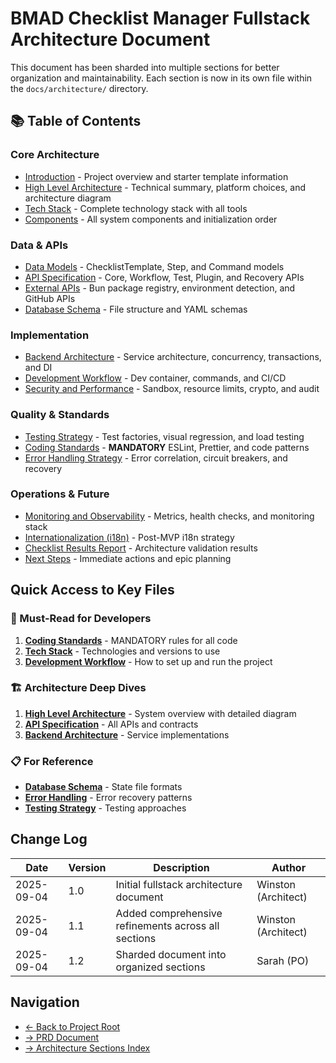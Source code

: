 # BMAD Checklist Manager Fullstack Architecture Document

This document has been sharded into multiple sections for better organization and maintainability. Each section is now in its own file within the `docs/architecture/` directory.

## 📚 Table of Contents

### Core Architecture

- [Introduction](./architecture/introduction.md) - Project overview and starter template information
- [High Level Architecture](./architecture/high-level-architecture.md) - Technical summary, platform choices, and architecture diagram
- [Tech Stack](./architecture/tech-stack-enhanced-with-all-tools.md) - Complete technology stack with all tools
- [Components](./architecture/components-complete-with-all-components.md) - All system components and initialization order

### Data & APIs

- [Data Models](./architecture/data-models-with-multi-script-support.md) - ChecklistTemplate, Step, and Command models
- [API Specification](./architecture/api-specification-complete-with-all-refinements.md) - Core, Workflow, Test, Plugin, and Recovery APIs
- [External APIs](./architecture/external-apis-updated-with-bun.md) - Bun package registry, environment detection, and GitHub APIs
- [Database Schema](./architecture/database-schema-complete-with-all-enhancements.md) - File structure and YAML schemas

### Implementation

- [Backend Architecture](./architecture/backend-architecture-complete-with-all-services.md) - Service architecture, concurrency, transactions, and DI
- [Development Workflow](./architecture/development-workflow-enhanced-with-all-improvements.md) - Dev container, commands, and CI/CD
- [Security and Performance](./architecture/security-and-performance-complete-implementation.md) - Sandbox, resource limits, crypto, and audit

### Quality & Standards

- [Testing Strategy](./architecture/testing-strategy-complete-with-all-testing-utilities.md) - Test factories, visual regression, and load testing
- [Coding Standards](./architecture/coding-standards-complete-with-all-standards.md) - **MANDATORY** ESLint, Prettier, and code patterns
- [Error Handling Strategy](./architecture/error-handling-strategy-complete-with-all-patterns.md) - Error correlation, circuit breakers, and recovery

### Operations & Future

- [Monitoring and Observability](./architecture/monitoring-and-observability.md) - Metrics, health checks, and monitoring stack
- [Internationalization (i18n)](./architecture/internationalization-i18n-considerations.md) - Post-MVP i18n strategy
- [Checklist Results Report](./architecture/checklist-results-report.md) - Architecture validation results
- [Next Steps](./architecture/next-steps.md) - Immediate actions and epic planning

## Quick Access to Key Files

### 🎯 Must-Read for Developers

1. **[Coding Standards](./architecture/coding-standards-complete-with-all-standards.md)** - MANDATORY rules for all code
2. **[Tech Stack](./architecture/tech-stack-enhanced-with-all-tools.md)** - Technologies and versions to use
3. **[Development Workflow](./architecture/development-workflow-enhanced-with-all-improvements.md)** - How to set up and run the project

### 🏗️ Architecture Deep Dives

1. **[High Level Architecture](./architecture/high-level-architecture.md)** - System overview with detailed diagram
2. **[API Specification](./architecture/api-specification-complete-with-all-refinements.md)** - All APIs and contracts
3. **[Backend Architecture](./architecture/backend-architecture-complete-with-all-services.md)** - Service implementations

### 📋 For Reference

- **[Database Schema](./architecture/database-schema-complete-with-all-enhancements.md)** - State file formats
- **[Error Handling](./architecture/error-handling-strategy-complete-with-all-patterns.md)** - Error recovery patterns
- **[Testing Strategy](./architecture/testing-strategy-complete-with-all-testing-utilities.md)** - Testing approaches

## Change Log

| Date       | Version | Description                                         | Author              |
| ---------- | ------- | --------------------------------------------------- | ------------------- |
| 2025-09-04 | 1.0     | Initial fullstack architecture document             | Winston (Architect) |
| 2025-09-04 | 1.1     | Added comprehensive refinements across all sections | Winston (Architect) |
| 2025-09-04 | 1.2     | Sharded document into organized sections            | Sarah (PO)          |

## Navigation

- [← Back to Project Root](../README.md)
- [→ PRD Document](../prd.md)
- [→ Architecture Sections Index](./architecture/index.md)
